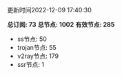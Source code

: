 更新时间2022-12-09 17:40:30

**总订阅: 73**
**总节点: 1002**
**有效节点: 285**
- ss节点: 50
- trojan节点: 55
- v2ray节点: 179
- ssr节点: 1
